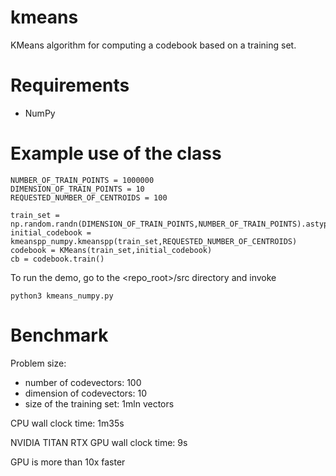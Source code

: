# kmeans
KMeans algorithm for computing a codebook based on a training set.

# Requirements

* NumPy

# Example use of the class

```
NUMBER_OF_TRAIN_POINTS = 1000000                                                                                                                                                                        
DIMENSION_OF_TRAIN_POINTS = 10                                                                                                                                                                             
REQUESTED_NUMBER_OF_CENTROIDS = 100               

train_set = np.random.randn(DIMENSION_OF_TRAIN_POINTS,NUMBER_OF_TRAIN_POINTS).astype(np.float32)                                                                                                                                                      
initial_codebook = kmeanspp_numpy.kmeanspp(train_set,REQUESTED_NUMBER_OF_CENTROIDS)                                                                                                                                                                           
codebook = KMeans(train_set,initial_codebook)                                                                                                                                                                                                           
cb = codebook.train()         
```

To run the demo, go to the <repo_root>/src directory and invoke

```
python3 kmeans_numpy.py
```

# Benchmark
Problem size:
* number of codevectors: 100
* dimension of codevectors: 10
* size of the training set: 1mln vectors

CPU wall clock time: 1m35s

NVIDIA TITAN RTX GPU wall clock time: 9s

GPU is more than 10x faster
